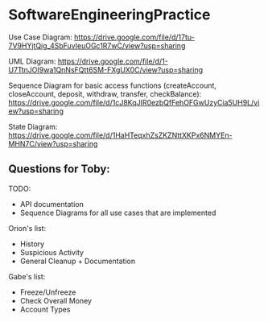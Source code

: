 # SoftwareEngineeringPractice

Use Case Diagram: https://drive.google.com/file/d/17tu-7V9HYjtQig_4SbFuvIeuOGc1R7wC/view?usp=sharing

UML Diagram:  https://drive.google.com/file/d/1-U7TtnJOI9wa1QnNsFQtt6SM-FXgUX0C/view?usp=sharing

Sequence Diagram for basic access functions (createAccount, closeAccount, deposit, withdraw, transfer, checkBalance):  https://drive.google.com/file/d/1cJ8KqJIR0ezbQfFehOFGwUzyCia5UH9L/view?usp=sharing

State Diagram:  https://drive.google.com/file/d/1HaHTeqxhZsZKZNttXKPx6NMYEn-MHN7C/view?usp=sharing

Questions for Toby:
 - 

TODO:
 - API documentation
 - Sequence Diagrams for all use cases that are implemented

Orion's list:
 - History
 - Suspicious Activity
 - General Cleanup + Documentation

Gabe's list:
 - Freeze/Unfreeze
 - Check Overall Money
 - Account Types